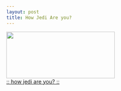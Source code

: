 ```yaml
---
layout: post
title: How Jedi Are you?
---
```

<a href="http://www.gaijindesign.com/lawriemalen/jedi" target="_blank"><img height="123" src="http://www.gaijindesign.com/lawriemalen/jedi/anakin.jpg" width="285" border="0" /><br />:: how jedi are you? ::</a>